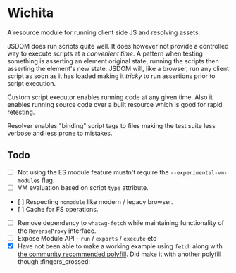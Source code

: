 # Wichita

A resource module for running client side JS and resolving assets.

JSDOM does run scripts quite well. It does however not provide a controlled way to execute scripts at a _convenient time_. A pattern when testing something is asserting an element original state, running the scripts then asserting the element's new state. JSDOM will, like a browser, run any client script as soon as it has loaded making it _tricky_ to run assertions prior to script execution.

Custom script executor enables running code at any given time. Also it enables running source code over a built resource which is good for rapid retesting.

Resolver enables "binding" script tags to files making the test suite less verbose and less prone to mistakes.

## Todo

- [ ] Not using the ES module feature mustn't require the `--experimental-vm-modules` flag.
- [ ] VM evaluation based on script `type` attribute.
- [ ] Respecting `nomodule` like modern / legacy browser.
- [ ] Cache for FS operations.
- [ ] Remove dependency to `whatwg-fetch` while maintaining functionality of the `ReverseProxy` interface.
- [ ] Expose Module API -  `run` / `exports` / `execute` etc
- [x] Have not been able to make a working example using `fetch` along with [the community recommended polyfill](https://github.com/jsdom/jsdom/issues/1724#issuecomment-720727999). Did make it with another polyfill though :fingers_crossed:
